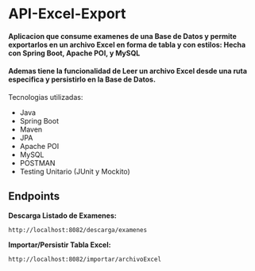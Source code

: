 # API-Excel-Export


#### Aplicacion que consume examenes de una Base de Datos y permite exportarlos en un archivo Excel en forma de tabla y con estilos: Hecha con Spring Boot, Apache POI, y MySQL
#### Ademas tiene la funcionalidad de Leer un archivo Excel desde una ruta especifica y persistirlo en la Base de Datos.

Tecnologias utilizadas:
- Java
- Spring Boot
- Maven
- JPA
- Apache POI
- MySQL
- POSTMAN
- Testing Unitario (JUnit y Mockito)

## Endpoints

**Descarga Listado de Examenes:**

`http://localhost:8082/descarga/examenes`


**Importar/Persistir Tabla Excel:**

`http://localhost:8082/importar/archivoExcel`


